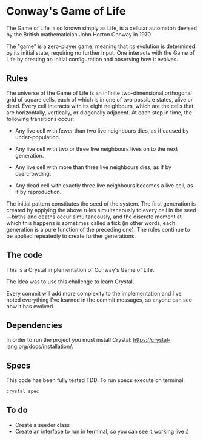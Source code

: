 Conway's Game of Life
=====================

The Game of Life, also known simply as Life, is a cellular automaton devised by the British mathematician John Horton Conway in 1970.

The "game" is a zero-player game, meaning that its evolution is determined by its initial state, requiring no further input. One interacts with the Game of Life by creating an initial configuration and observing how it evolves.

Rules
-----

The universe of the Game of Life is an infinite two-dimensional orthogonal grid of square cells, each of which is in one of two possible states, alive or dead. Every cell interacts with its eight neighbours, which are the cells that are horizontally, vertically, or diagonally adjacent. At each step in time, the following transitions occur:

- Any live cell with fewer than two live neighbours dies, as if caused by under-population.

- Any live cell with two or three live neighbours lives on to the next generation.

- Any live cell with more than three live neighbours dies, as if by overcrowding.

- Any dead cell with exactly three live neighbours becomes a live cell, as if by reproduction.

The initial pattern constitutes the seed of the system. The first generation is created by applying the above rules simultaneously to every cell in the seed—births and deaths occur simultaneously, and the discrete moment at which this happens is sometimes called a tick (in other words, each generation is a pure function of the preceding one). The rules continue to be applied repeatedly to create further generations.

The code
--------

This is a Crystal implementation of Conway's Game of Life.

The idea was to use this challenge to learn Crystal.

Every commit will add more complexity to the implementation and I've noted everything I've learned in the commit messages, so anyone can see how it has evolved.

Dependencies
------------

In order to run the project you must install Crystal: https://crystal-lang.org/docs/installation/.


Specs
-----

This code has been fully tested TDD. To run specs execute on terminal:

  ```bash
  crystal spec
  ```

To do
-----

- Create a seeder class
- Create an interface to run in terminal, so you can see it working live :)
